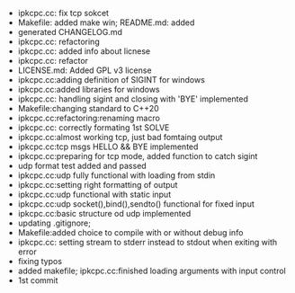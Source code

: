 - ipkcpc.cc: fix tcp sokcet
- Makefile: added make win; README.md: added
- generated CHANGELOG.md
- ipkcpc.cc: refactoring
- ipkcpc.cc: added info about licnese
- ipkcpc.cc: refactor
- LICENSE.md: Added GPL v3 license
- ipkcpc.cc:adding definition of SIGINT for windows
- ipkcpc.cc:added libraries for windows
- ipkcpc.cc: handling sigint and closing with 'BYE' implemented
- Makefile:changing standard to C++20
- ipkcpc.cc:refactoring:renaming macro
- ipkcpc.cc: correctly formating 1st SOLVE
- ipkcpc.cc:almost working tcp, just bad fomtaing output
- ipkcpc.cc:tcp msgs HELLO && BYE implemented
- ipkcpc.cc:preparing for tcp mode, added function to catch sigint
- udp format test added and passed
- ipkcpc.cc:udp fully functional with loading from stdin
- ipkcpc.cc:setting right formatting of output
- ipkcpc.cc:udp functional with static input
- ipkcpc.cc:udp socket(),bind(),sendto() functional for fixed input
- ipkcpc.cc:basic structure od udp implemented
- updating .gitignore;
- Makefile:added choice to compile with or without debug info
- ipkcpc.cc: setting stream to stderr instead to stdout when exiting with error
- fixing typos
- added makefile; ipkcpc.cc:finished loading arguments with input control
- 1st commit
